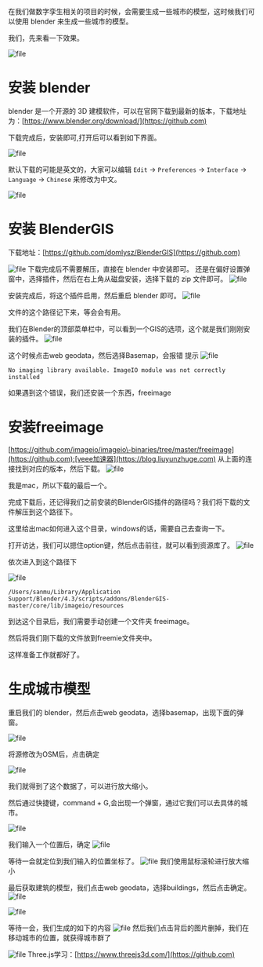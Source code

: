
在我们做数字孪生相关的项目的时候，会需要生成一些城市的模型，这时候我们可以使用 blender 来生成一些城市的模型。


我们，先来看一下效果。


![file](https://img2024.cnblogs.com/other/367486/202412/367486-20241204213814112-1060491776.png)


# 安装 blender


blender 是一个开源的 3D 建模软件，可以在官网下载到最新的版本，下载地址为：[https://www.blender.org/download/](https://github.com)


下载完成后，安装即可,打开后可以看到如下界面。


![file](https://img2024.cnblogs.com/other/367486/202412/367486-20241204213815680-1331342588.png)


默认下载的可能是英文的，大家可以编辑 `Edit` \-\> `Preferences` \-\> `Interface` \-\> `Language` \-\> `Chinese` 来修改为中文。


![file](https://img2024.cnblogs.com/other/367486/202412/367486-20241204213816095-80772336.png)


# 安装 BlenderGIS


下载地址：[https://github.com/domlysz/BlenderGIS](https://github.com)


![file](https://img2024.cnblogs.com/other/367486/202412/367486-20241204213816531-1129128060.png)
下载完成后不需要解压，直接在 blender 中安装即可。
还是在偏好设置弹窗中，选择插件，然后在右上角从磁盘安装，选择下载的 zip 文件即可。
![file](https://img2024.cnblogs.com/other/367486/202412/367486-20241204213817100-184968053.png)


安装完成后，将这个插件启用，然后重启 blender 即可。
![file](https://img2024.cnblogs.com/other/367486/202412/367486-20241204213817682-1631236458.png)


文件的这个路径记下来，等会会有用。


我们在Blender的顶部菜单栏中，可以看到一个GIS的选项，这个就是我们刚刚安装的插件。
![file](https://img2024.cnblogs.com/other/367486/202412/367486-20241204213818315-738026486.png)


这个时候点击web geodata，然后选择Basemap，会报错
提示
![file](https://img2024.cnblogs.com/other/367486/202412/367486-20241204213818594-2126736351.png)



```
No imaging library available. ImageIO module was not correctly installed

```

如果遇到这个错误，我们还安装一个东西，freeimage


# 安装freeimage


[https://github.com/imageio/imageio\-binaries/tree/master/freeimage](https://github.com):[veee加速器](https://blog.liuyunzhuge.com)
从上面的连接找到对应的版本，然后下载。
![file](https://img2024.cnblogs.com/other/367486/202412/367486-20241204213819236-882795839.png)


我是mac，所以下载的最后一个。


完成下载后，还记得我们之前安装的BlenderGIS插件的路径吗？我们将下载的文件解压到这个路径下。


这里给出mac如何进入这个目录，windows的话，需要自己去查询一下。


打开访达，我们可以摁住option键，然后点击前往，就可以看到资源库了。
![file](https://img2024.cnblogs.com/other/367486/202412/367486-20241204213819856-2041959990.png)


依次进入到这个路径下


![file](https://img2024.cnblogs.com/other/367486/202412/367486-20241204213820084-423720131.png)



```
/Users/sanmu/Library/Application Support/Blender/4.3/scripts/addons/BlenderGIS-master/core/lib/imageio/resources

```

到达这个目录后，我们需要手动创建一个文件夹 freeimage。


然后将我们刚下载的文件放到freemie文件夹中。


这样准备工作就都好了。


# 生成城市模型


重启我们的 blender，然后点击web geodata，选择basemap，出现下面的弹窗。


![file](https://img2024.cnblogs.com/other/367486/202412/367486-20241204213820246-1327227065.png)


将源修改为OSM后，点击确定


![file](https://img2024.cnblogs.com/other/367486/202412/367486-20241204213820678-1659711768.png)


我们就得到了这个数据了，可以进行放大缩小。


然后通过快捷键，command \+ G,会出现一个弹窗，通过它我们可以去具体的城市。


![file](https://img2024.cnblogs.com/other/367486/202412/367486-20241204213821000-461002654.png)


我们输入一个位置后，确定
![file](https://img2024.cnblogs.com/other/367486/202412/367486-20241204213821531-132352402.png)


等待一会就定位到我们输入的位置坐标了。
![file](https://img2024.cnblogs.com/other/367486/202412/367486-20241204213822449-819865046.png)
我们使用鼠标滚轮进行放大缩小


最后获取建筑的模型，我们点击web geodata，选择buildings，然后点击确定。
![file](https://img2024.cnblogs.com/other/367486/202412/367486-20241204213822794-1074052505.png)


![file](https://img2024.cnblogs.com/other/367486/202412/367486-20241204213823254-243615543.png)


等待一会，我们生成的如下的内容
![file](https://img2024.cnblogs.com/other/367486/202412/367486-20241204213824760-1772495079.png)
然后我们点击背后的图片删掉，我们在移动城市的位置，就获得城市群了


![file](https://img2024.cnblogs.com/other/367486/202412/367486-20241204213826085-1245185028.png)
Three.js学习：[https://www.threejs3d.com/](https://github.com)


